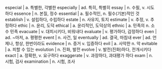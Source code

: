 especial	| a. 특별한, 각별한
especially	| ad. 특히, 특별히
essay	| n. 수필, v. 시도하다
essence	| n. 본질, 정수
essential	| a. 필수적인, n. 필수(기본)적인 것
establish	| v. 설립하다, 수립하다
estate	| n. 사유지, 토지
estimate	| v. 추정, v. 추정하다
ethic	| n. 윤리, 도덕
ethical	| a. 윤리적인, 도덕상의
ethnic	| a. 민족의 n. 소수 민족
evacuate	| v. 대피시키다, 비워내다
evaluate	| v. 평가하다, 감정하다
even	| ad. ~마저, a. 평평한
event	| n. 사건, 일
eventually	| ad. 결국, 마침내
ever	| ad. 언제나, 항상, 한번이라도
evidence	| n. 증거 v. 입증하다
evil	| a. 사악한 n. 악
evitable	| a. 피할 수 있는
evolution	| n. 진화, 발전
evolve	| v. 발전(진화)하다, 전개시키다
exact	| a. 정확한, v. 요구하다
exaggerate	| v. 과장하다, 과대평가 하다
exam	| n. 시험, 검사
examination	| n. 시험, 조사
